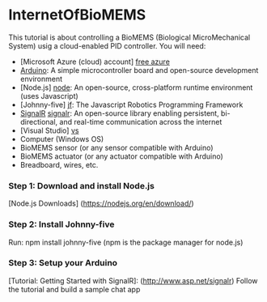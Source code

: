 # InternetOfBioMEMS

This tutorial is about controlling a BioMEMS (Biological MicroMechanical System) usig a  cloud-enabled PID controller. You will need:

  - [Microsoft Azure (cloud) account] [free azure]
  - [Arduino][arduino]: A simple microcontroller board and open-source development environment 
  - [Node.js] [node]: An open-source, cross-platform runtime environment (uses Javascript)
  - [Johnny-five] [jf]: The Javascript Robotics Programming Framework
  - [SignalR] [signalr]: An open-source library enabling persistent, bi-directional, and real-time communication across the internet
  - [Visual Studio] [vs]
  - Computer (Windows OS)
  - BioMEMS sensor (or any sensor compatible with Arduino)
  - BioMEMS actuator (or any actuator compatible with Arduino)
  - Breadboard, wires, etc.

### Step 1: Download and install Node.js
[Node.js Downloads] (https://nodejs.org/en/download/) 

### Step 2: Install Johnny-five
Run: npm install johnny-five (npm is the package manager for node.js)

### Step 3: Setup your Arduino




[Tutorial: Getting Started with SignalR]: (http://www.asp.net/signalr) Follow the tutorial and build a sample chat app


[free azure]: <https://azure.microsoft.com/en-us/pricing/free-trial/>
[arduino]: <https://www.arduino.cc/>
[node]: <https://nodejs.org>
[jf]:<http://johnny-five.io/>
[signalr]:<http://www.asp.net/signalr>
[socket.io]:<http://www.asp.net/signalr>
[vs]: <https://www.visualstudio.com/en-us/visual-studio-homepage-vs.aspx>
[signalr tutorial]: <hhttp://www.asp.net/signalr/overview/getting-started/tutorial-getting-started-with-signalr>
